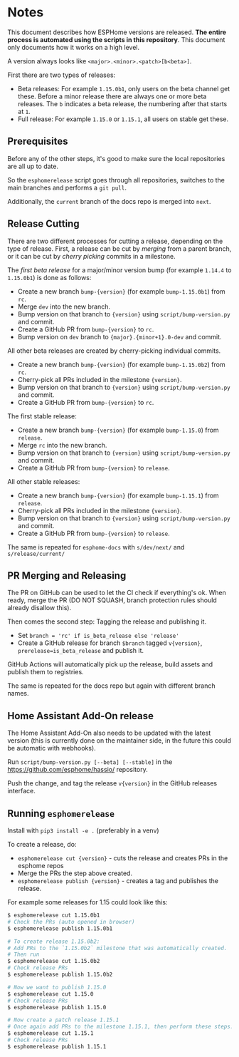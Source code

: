 # Notes

This document describes how ESPHome versions are released. **The entire process is automated using the scripts in
this repository**. This document only documents how it works on a high level.

A version always looks like `<major>.<minor>.<patch>[b<beta>]`.

First there are two types of releases:

  - Beta releases: For example `1.15.0b1`, only users on the beta channel get these. Before a minor release there are always one or more beta releases. The `b` indicates a beta release, the numbering after that starts at `1`.
  - Full release: For example `1.15.0` or `1.15.1`, all users on stable get these.

## Prerequisites

Before any of the other steps, it's good to make sure the local repositories are all up to date.

So the `esphomerelease` script goes through all repositories, switches to the main branches and performs a `git pull`.

Additionally, the `current` branch of the docs repo is merged into `next`.

## Release Cutting

There are two different processes for cutting a release, depending on the type of release. First, a release
can be cut by _merging_ from a parent branch, or it can be cut by _cherry picking_ commits in a milestone.

The _first beta release_ for a major/minor version bump (for example `1.14.4` to `1.15.0b1`) is done as follows:

  - Create a new branch `bump-{version}` (for example `bump-1.15.0b1`) from `rc`.
  - Merge `dev` into the new branch.
  - Bump version on that branch to `{version}` using `script/bump-version.py` and commit.
  - Create a GitHub PR from `bump-{version}` to `rc`.
  - Bump version on `dev` branch to `{major}.{minor+1}.0-dev` and commit.

All other beta releases are created by cherry-picking individual commits.

  - Create a new branch `bump-{version}` (for example `bump-1.15.0b2`) from `rc`.
  - Cherry-pick all PRs included in the milestone `{version}`.
  - Bump version on that branch to `{version}` using `script/bump-version.py` and commit.
  - Create a GitHub PR from `bump-{version}` to `rc`.

The first stable release:

  - Create a new branch `bump-{version}` (for example `bump-1.15.0`) from `release`.
  - Merge `rc` into the new branch.
  - Bump version on that branch to `{version}` using `script/bump-version.py` and commit.
  - Create a GitHub PR from `bump-{version}` to `release`.

All other stable releases:

  - Create a new branch `bump-{version}` (for example `bump-1.15.1`) from `release`.
  - Cherry-pick all PRs included in the milestone `{version}`.
  - Bump version on that branch to `{version}` using `script/bump-version.py` and commit.
  - Create a GitHub PR from `bump-{version}` to `release`.

The same is repeated for `esphome-docs` with `s/dev/next/` and `s/release/current/`

## PR Merging and Releasing

The PR on GitHub can be used to let the CI check if everything's ok. When ready, merge the PR (DO NOT SQUASH, branch protection rules should already disallow this).

Then comes the second step: Tagging the release and publishing it.

  - Set `branch = 'rc' if is_beta_release else 'release'`
  - Create a GitHub release for branch `$branch` tagged `v{version}`, `prerelease=is_beta_release` and publish it.

GitHub Actions will automatically pick up the release, build assets and publish them to registries.

The same is repeated for the docs repo but again with different branch names.

## Home Assistant Add-On release

The Home Assistant Add-On also needs to be updated with the latest version (this is currently done on the maintainer side, in the future this could be automatic with webhooks).

Run `script/bump-version.py [--beta] [--stable]` in the https://github.com/esphome/hassio/ repository.

Push the change, and tag the release `v{version}` in the GitHub releases interface.

## Running `esphomerelease`

Install with `pip3 install -e .` (preferably in a venv)

To create a release, do:

 - `esphomerelease cut {version}` - cuts the release and creates PRs in the esphome repos
 - Merge the PRs the step above created.
 - `esphomerelease publish {version}` - creates a tag and publishes the release.

For example some releases for 1.15 could look like this:

```bash
$ esphomerelease cut 1.15.0b1
# Check the PRs (auto opened in browser)
$ esphomerelease publish 1.15.0b1

# To create release 1.15.0b2:
# Add PRs to the `1.15.0b2` milestone that was automatically created.
# Then run
$ esphomerelease cut 1.15.0b2
# Check release PRs
$ esphomerelease publish 1.15.0b2

# Now we want to publish 1.15.0
$ esphomerelease cut 1.15.0
# Check release PRs
$ esphomerelease publish 1.15.0

# Now create a patch release 1.15.1
# Once again add PRs to the milestone 1.15.1, then perform these steps:
$ esphomerelease cut 1.15.1
# Check release PRs
$ esphomerelease publish 1.15.1
```
